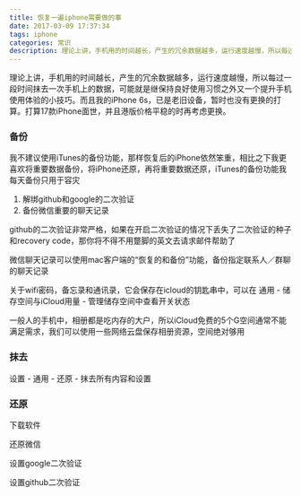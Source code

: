 ```yaml
---
title: 恢复一遍iphone需要做的事
date: 2017-03-09 17:37:34
tags: iphone
categories: 常识
description: 理论上讲，手机用的时间越长，产生的冗余数据越多，运行速度越慢，所以每过一段时间抹去一次手机上的数据，可能就是继保持良好使用习惯之外又一个提升手机使用体验的小技巧。
---
```


理论上讲，手机用的时间越长，产生的冗余数据越多，运行速度越慢，所以每过一段时间抹去一次手机上的数据，可能就是继保持良好使用习惯之外又一个提升手机使用体验的小技巧。而且我的iPhone 6s，已是老旧设备，暂时也没有更换的打算。打算17款iPhone面世，并且港版价格平稳的时再考虑更换。

### 备份

我不建议使用iTunes的备份功能，那样恢复后的iPhone依然笨重，相比之下我更喜欢将重要数据备份，将iPhone还原，再将重要数据还原，iTunes的备份功能我每天备份只用于容灾

1. 解绑github和google的二次验证
2. 备份微信重要的聊天记录

github的二次验证非常严格，如果在开启二次验证的情况下丢失了二次验证的种子和recovery code，那你将不得不用蹩脚的英文去请求邮件帮助了

微信聊天记录可以使用mac客户端的“恢复的和备份”功能，备份指定联系人／群聊的聊天记录

关于wifi密码，备忘录和通讯录，它会保存在icloud的钥匙串中，可以在 通用 - 储存空间与iCloud用量 - 管理储存空间中查看开关状态

一般人的手机中，相册都是吃内存的大户，所以iCloud免费的5个G空间通常不能满足需求，我们可以使用一些网络云盘保存相册资源，空间绝对够用

### 抹去

设置 - 通用 - 还原 - 抹去所有内容和设置


### 还原

下载软件

还原微信

设置google二次验证

设置github二次验证
